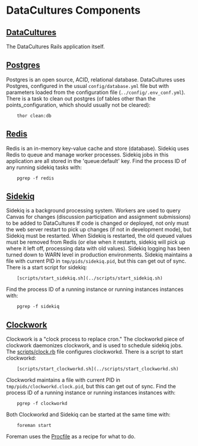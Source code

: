 # DataCultures Components

## [DataCultures](https://github.com/ets-berkeley-edu/datacultures)

The DataCultures Rails application itself.

## [Postgres](http://http://www.postgresql.org/)

Postgres is an open source, ACID, relational database. DataCultures uses Postgres, configured in the usual `config/database.yml` file but with parameters loaded from the configuration file (`../config/.env_conf.yml`). There is a task to clean out postgres (of tables other than the points_configuration, which should usually not be cleared):
```shell
    thor clean:db
```

## [Redis](http://redis.io/)

Redis is an in-memory key-value cache and store (database). Sidekiq uses Redis to queue and manage worker processes. Sidekiq jobs in this application are all stored in the 'queue:default' key. Find the process ID of any running sidekiq tasks with:
```shell
    pgrep -f redis
```

## [Sidekiq](http://sidekiq.org/)

Sidekiq is a background processing system. Workers are used to query Canvas for changes (discussion participation and assignment submissions) to be added to DataCultures
If code is changed or deployed, not only must the web server restart to pick up changes (if not in development mode), but Sidekiq must be restarted. When Sidekiq is restarted, the old queued values must be removed from Redis (or else when it restarts, sidekiq will pick up where it left off, processing data with old values). Sidekiq logging has been turned down to WARN level in production environments. Sidekiq maintains a file with current PID in `tmp/pids/sidekiq.pid`, but this can get out of sync. There is a start script for sidekiq:
```shell
    [scripts/start_sidekiq.sh](../scripts/start_sidekiq.sh)
```

Find the process ID of a running instance or running instances instances with:
```shell
    pgrep -f sidekiq
```

## [Clockwork](https://github.com/tomykaira/clockwork)

Clockwork is a "clock process to replace cron." The clockworkd piece of clockwork daemonizes clockwork, and is used to schedule sidekiq jobs. The [scripts/clock.rb](../scripts/clock.rb) file configures clockworkd. There is a script to start clockworkd:
```shell
    [scripts/start_clockworkd.sh](../scripts/start_clockworkd.sh)
```

Clockworkd maintains a file with current PID in `tmp/pids/clockworkd.clock.pid`, but this can get out of sync. Find the process ID of a running instance or running instances instances with:
```shell
    pgrep -f clockworkd
```

Both Clockworkd and Sidekiq can be started at the same time with:
```shell
    foreman start
```

Foreman uses the [Procfile](../Procfile) as a recipe for what to do.
